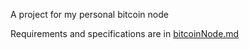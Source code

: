 A project for my personal bitcoin node

Requirements and specifications are in 
[bitcoinNode.md](bitcoinNode.md)

